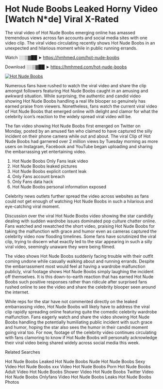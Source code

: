﻿# Hot Nude Boobs Leaked Horny Video [Watch N*de] Viral X-Rated

The viral video of ﻿Hot Nude Boobs emerging online has amassed tremendous views across fan accounts and social media sites with one video clip. The viral video circulating recently shows ﻿Hot Nude Boobs in an unexpected and hilarious moment while in public running errands. 

Watch ░░▒▓██ ➤ https://hmhmed.com/hot-nude-boobs

Download ░░▒▓██ ➤ https://hmhmed.com/hot-nude-boobs

[![Hot Nude Boobs](https://i.imgur.com/dJHk4Zq.gif)](https://hmhmed.com/hot-nude-boobs)

Numerous fans have rushed to watch the viral video and share the clip amongst followers featuring ﻿Hot Nude Boobs caught in an amusing and awkward situation. While surprising, the authentic and candid video showing ﻿Hot Nude Boobs handling a real life blooper so genuinely has earned praise from viewers. Nonetheless, fans watch the current viral video of ﻿Hot Nude Boobs that emerged online with delight and clamor for what the celebrity icon’s reaction to the widely spread viral video will be.

The fan video showing ﻿Hot Nude Boobs first emerged on Twitter on Monday, posted by an amused fan who claimed to have captured the silly incident on their phone camera while out and about. The viral Clip of ﻿Hot Nude Boobs had garnered over 2 million views by Tuesday morning as more users on Instagram, Facebook and YouTube began uploading and sharing the embarrassing yet entertaining video. 

1. ﻿Hot Nude Boobs Only Fans leak video
2. ﻿Hot Nude Boobs leaked pictures
3. ﻿Hot Nude Boobs explicit content leak
4. Only Fans account breach
5. Only Fans data hack
6. ﻿Hot Nude Boobs personal information exposed

Celebrity news outlets further spread the video across websites as fans could not get enough of watching ﻿Hot Nude Boobs in such a hilarious and eye-catching viral moment. 

Discussion over the viral ﻿Hot Nude Boobs video showing the star candidly dealing with sudden wardrobe issues dominated pop culture chatter online. Fans watched and rewatched the short video, praising ﻿Hot Nude Boobs for taking the malfunction with grace and humor even as cameras captured the celebrity video now flooding timelines. Some fans have scrutinized the viral clip, trying to discern what exactly led to the star appearing in such a silly viral video, seemingly unaware they were being filmed.

The video shows ﻿Hot Nude Boobs suddenly facing trouble with their outfit coming undone while casually walking about and running errands. Despite the embarrassment most would feel at having a wardrobe malfunction publicly, viral footage shows ﻿Hot Nude Boobs simply laughing the incident off themselves. It is this down-to-earth reaction that has earned ﻿Hot Nude Boobs such positive responses rather than ridicule after surprised fans rushed online to see the video and share the celebrity blooper seen around the internet.  

While reps for the star have not commented directly on the leaked embarrassing video, ﻿Hot Nude Boobs will likely have to address the viral clip rapidly spreading online featuring quite the comedic celebrity wardrobe malfunction. Fans eagerly watch and share the video showing ﻿Hot Nude Boobs handling the potentially humiliating public incident with such grace and humor, hoping the star also sees the humor in their candid moment going viral too. For now, footage of the celebrity video continues circulating with fans clamoring to know if ﻿Hot Nude Boobs will personally acknowledge their viral video being shared widely across social media this week.

Related Searches

﻿Hot Nude Boobs Leaked
﻿Hot Nude Boobs Nude
﻿Hot Nude Boobs Sexy Video
﻿Hot Nude Boobs xxx Video
﻿Hot Nude Boobs Porn
﻿Hot Nude Boobs Adult Video
﻿Hot Nude Boobs Shower Video
﻿Hot Nude Boobs Twitter Video
﻿Hot Nude Boobs Onlyfans Video
﻿Hot Nude Boobs Leaks
﻿Hot Nude Boobs Photos